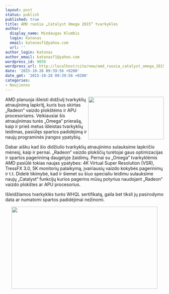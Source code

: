 ```yaml
---
layout: post
status: publish
published: true
title: AMD ruošia „Catalyst Omega 2015“ tvarkykles
author:
  display_name: Mindaugas Klumbis
  login: Katonas
  email: katonasf1@yahoo.com
  url: ''
author_login: Katonas
author_email: katonasf1@yahoo.com
wordpress_id: 9050
wordpress_url: http://localhost/site/new/amd_ruosia_catalyst_omega_2015_tvarkykles/
date: '2015-10-28 09:39:56 +0200'
date_gmt: '2015-10-28 09:39:56 +0200'
categories:
- Naujienos
---
```

<p>
	<a href="http://technews.lt/userfiles/AMD-Catalyst-Omega-Driver-14_50-635x357.jpg"><img alt="" src="http://technews.lt/userfiles/AMD-Catalyst-Omega-Driver-14_50-635x357.jpg" style="width: 240px; height: 135px; float: right;" /></a>AMD planuoja i&scaron;leisti didžiulį tvarkyklių atnaujinimą lapkritį, kuris bus skirtas &bdquo;Radeon&ldquo; vaizdo plok&scaron;tėms ir APU procesoriams. Veikiausiai &scaron;is atnaujinimas turės &bdquo;Omega&ldquo; priera&scaron;ą, kaip ir prie&scaron; metus i&scaron;leistas tvarkyklių leidimas, pasiūlęs spartos padidėjimą ir naujų programinės įrangos ypatybių.</p>
<p>
	Dabar ai&scaron;ku kad &scaron;io didžiulio tvarkyklių atnaujinimo sulauksime lapkričio mėnesį, kaip ir pernai. &bdquo;Radeon&ldquo; vaizdo plok&scaron;čių turėtojai gaus optimizacijas ir spartos pagerinimą daugelyje žaidimų. Pernai su &bdquo;Omega&ldquo; tvarkyklėmis AMD pasiūlė tokias naujas ypatybes: 4K Virtual Super Resolution (VSR), TressFX 3.0, 5K monitorių palaikymą, įvairiausių vaizdo kokybės pagerinimų ir t.t. Didelė tikimybė, kad ir &scaron;iemet su &scaron;iuo specialiu leidimu sulauksime naujų &bdquo;Catalyst&ldquo; funkcijų kurios pagerins mūsų potyrius naudojant &bdquo;Radeon&ldquo; vaizdo plok&scaron;tes ar APU procesorius.</p>
<p>
	I&scaron;leidžiamos tvarkyklės turės WHQL sertifikatą, gaila bet tiksli jų pasirodymo data ar numatomi spartos padidėjimai nežinomi.</p>
<p style="text-align: center;">
	<a href="http://technews.lt/userfiles/AMD-Catalyst-Omega-Driver-14_50_Full-List-of-Features-635x356.jpg"><img alt="" src="http://technews.lt/userfiles/AMD-Catalyst-Omega-Driver-14_50_Full-List-of-Features-635x356.jpg" style="width: 464px; height: 260px;" /></a></p>
